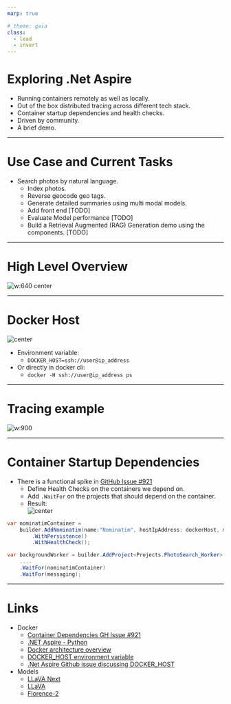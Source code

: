 ```yaml
---
marp: true

# theme: gaia
class:
  - lead
  - invert
---
```


# Exploring .Net Aspire

- Running containers remotely as well as locally.
- Out of the box  distributed tracing across different tech stack.
- Container startup dependencies and health checks.
- Driven by community.
- A brief demo.
---

# Use Case and Current Tasks

- Search photos by natural language.
  - Index photos.
  - Reverse geocode geo tags.
  - Generate detailed summaries using multi modal models.
  - Add front end [TODO]
  - Evaluate Model performance [TODO]
  - Build a Retrieval Augmented (RAG) Generation demo using the components. [TODO]

---

# High Level Overview

<style>
img[alt~="center"] {
  display: block;
  margin: 0 auto;
}
</style>
![w:640 center](./images/local-development.png)

---

# Docker Host

![center](./images/docker-components.png)

- Environment variable: 
  - `DOCKER_HOST=ssh://user@ip_address`
- Or directly in docker cli:
  - `docker -H ssh://user@ip_address ps`

---

# Tracing example

![w:900](./images/tracing.jpeg)

---

# Container Startup Dependencies

- There is a functional spike in [GitHub Issue #921](https://github.com/dotnet/aspire/issues/921#issuecomment-2074272361)
  - Define Health Checks on the containers we depend on.
  - Add `.WaitFor` on the projects that should depend on the container.
  - Result:
![center](./images/startup-dependency.jpeg)

```c#
var nominatimContainer =
    builder.AddNominatim(name:"Nominatim", hostIpAddress: dockerHost, mapUrl: mapUrl!, hostPort: 8180, imageTag: "4.4")
        .WithPersistence()
        .WithHealthCheck();

var backgroundWorker = builder.AddProject<Projects.PhotoSearch_Worker>("backgroundservice")
    ....
    .WaitFor(nominatimContainer)
    .WaitFor(messaging);
```

---

# Links
- Docker
  - [Container Dependencies GH Issue #921](https://github.com/dotnet/aspire/issues/921#issuecomment-2074272361)
  - [.NET Aspire - Python](https://learn.microsoft.com/en-us/dotnet/aspire/get-started/build-aspire-apps-with-python?tabs=bash)
  - [Docker architecture overview](https://docs.docker.com/guides/docker-overview/#docker-architecture)
  - [DOCKER_HOST environment variable](https://docs.docker.com/engine/reference/commandline/cli/)
  - [.Net Aspire Github issue discussing DOCKER_HOST](https://github.com/dotnet/aspire/issues/1650)
- Models
  - [LLaVA Next](https://llava-vl.github.io/blog/2024-01-30-llava-next/)
  - [LLaVA](https://ollama.com/library/llava)
  - [Florence-2](https://huggingface.co/microsoft/Florence-2-large)
